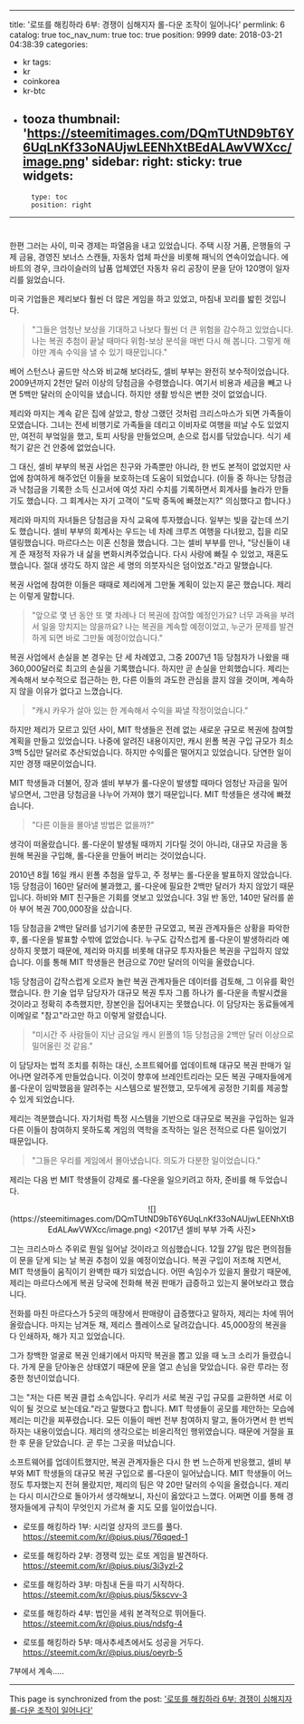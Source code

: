 
---
title: '로또를 해킹하라 6부:  경쟁이 심해지자 롤-다운 조작이 일어나다'
permlink: 6
catalog: true
toc_nav_num: true
toc: true
position: 9999
date: 2018-03-21 04:38:39
categories:
- kr
tags:
- kr
- coinkorea
- kr-btc
- tooza
thumbnail: 'https://steemitimages.com/DQmTUtND9bT6Y6UqLnKf33oNAUjwLEENhXtBEdALAwVWXcc/image.png'
sidebar:
    right:
        sticky: true
widgets:
    -
        type: toc
        position: right
---


#

한편 그러는 사이, 미국 경제는 파열음을 내고 있었습니다.  주택 시장 거품, 은행들의 구제 금융, 경영진 보너스 스캔들, 자동차 업체 파산을 비롯해 패닉의 연속이었습니다.  에바트의 경우, 크라이슬러의 납품 업체였던 자동차 유리 공장이 문을 닫아 120명이 일자리를 잃었습니다. 

미국 기업들은 제리보다 훨씬 더 많은 게임을 하고 있었고, 마침내 꼬리를 밟힌 것입니다. 

>"그들은 엄청난 보상을 기대하고 나보다 훨씬 더 큰 위험을 감수하고 있었습니다.  나는 복권 추첨이 끝날 때마다 위험-보상 분석을 매번 다시 해 봅니다.  그렇게 해야만  계속 수익을 낼 수 있기 때문입니다." 

베어 스턴스나 골드만 삭스와 비교해 보더라도, 셀비 부부는 완전히 보수적이었습니다.  2009년까지 2천만 달러 이상의 당첨금을 수령했습니다.  여기서 비용과 세금을 빼고 나면 5백만 달러의 순이익을 냈습니다.  하지만 생활 방식은 변한 것이 없었습니다. 

제리와 마지는 계속 같은 집에 살았고, 항상 그랬던 것처럼 크리스마스가 되면 가족들이 모였습니다.  그녀는 전세 비행기로 가족들을 데리고 이비자로 여행을 떠날 수도 있었지만, 여전히 부엌일을 했고, 토피 사탕을 만들었으며, 손으로 접시를 닦았습니다. 식기 세척기 같은 건 안중에 없었습니다.

그 대신, 셀비 부부의 복권 사업은 친구와 가족뿐만 아니라, 한 번도 본적이 없었지만 사업에 참여하게 해주었던 이들을 보호하는데 도움이 되었습니다. (이들 중 하나는 당첨금과 낙첨금을 기록한 소득 신고서에 여섯 자리 수치를 기록하면서 회계사를 놀라가 만들기도 했습니다.  그 회계사는 자기 고객이 "도박 중독에 빠졌는지?" 의심했다고 합니다.)

제리와 마지의 자녀들은 당첨금을 자식 교육에 투자했습니다.   일부는 빚을 갚는데 쓰기도 했습니다.  셀비 부부의 회계사는 우드는 네 차례 크루즈 여행을 다녀왔고, 집을 리모델링했습니다.  마르다스는 이혼 신청을 했습니다.  그는 셀비 부부를 만나, "당신들이 내게 준 재정적 자유가 내 삶을 변화시켜주었습니다.  다시 사랑에 빠질 수 있었고, 재혼도 했습니다.  절대 생각도 하지 않은 세 명의 의붓자식은 덤이었죠."라고 말했습니다. 

복권 사업에 참여한 이들은 때때로 제리에게 그만둘 계획이 있는지 묻곤 했습니다.  제리는 이렇게 말합니다. 

>"앞으로 몇 년 동안 또 몇 차례나 더 복권에 참여할 예정인가요? 너무 과욕을 부려서 일을 망치지는 않을까요?  나는 복권을 계속할 예정이었고, 누군가 문제를 발견하게 되면 바로 그만둘 예정이었습니다."

복권 사업에서 손실을 본 경우는 단 세 차례였고, 그중 2007년 1등 당첨자가 나왔을 때 360,000달러로 최고의 손실을 기록했습니다.  하지만 곧 손실을 만회했습니다.   제리는 계속해서 보수적으로 접근하는 한, 다른 이들의 과도한 관심을 끌지 않을 것이며, 계속하지 않을 이유가 없다고 느꼈습니다.  

>"캐시 카우가 살아 있는 한 계속해서 수익을 짜낼 작정이었습니다." 

하지만 제리가 모르고 있던 사이, MIT 학생들은 전례 없는 새로운 규모로 복권에 참여할 계획을 만들고 있었습니다.  나중에 알려진 내용이지만, 캐시 윈폴 복권 구입 규모가 최소 3백 5십만 달러로 추산되었습니다.  하지만 수익률은 떨어지고 있었습니다.  당연한 일이지만 경쟁 때문이었습니다.

MIT 학생들과 더불어, 장과 셀비 부부가 롤-다운이 발생할 때마다 엄청난 자금을 밀어 넣으면서, 그만큼 당첨금을 나누어 가져야 했기 때문입니다.  MIT 학생들은 생각에 빠졌습니다.  

>"다른 이들을  몰아낼 방법은 없을까?"

생각이 떠올랐습니다.  롤-다운이 발생될 때까지 기다릴 것이 아니라, 대규모 자금을 동원해 복권을 구입해, 롤-다운을 만들어 버리는 것이었습니다. 

2010년 8월 16일 캐시 윈폴 추첨을 앞두고, 주 정부는 롤-다운을 발표하지 않았습니다.  1등 당첨금이 160만 달러에 불과했고,  롤-다운에 필요한 2백만 달러가 차지 않았기 때문입니다.  하비와 MIT 친구들은 기회를 엿보고 있었습니다.  3일 반 동안, 140만 달러를 쏟아 부어 복권 700,000장을 샀습니다.

1등 당첨금을 2백만 달러를 넘기기에 충분한 규모였고, 복권 관계자들은 상황을 파악한 후, 롤-다운을 발표할 수밖에 없었습니다.   누구도 갑작스럽게 롤-다운이 발생하리라 예상하지 못했기 때문에, 제리와 마지를 비롯해 대규모 투자자들은 복권을 구입하지 않았습니다.  이를 통해 MIT 학생들은 현금으로 70만 달러의 이익을 올렸습니다.

1등 당첨금이 갑작스럽게 오르자 놀란 복권 관계자들은 데이터를 검토해, 그 이유를 확인했습니다.  한 기술 업무 담당자가 대규모 복권 투자 그룹 하나가 롤-다운을 촉발시켰을 것이라고 정확히 추측했지만, 장본인을 집어내지는 못했습니다.   이 담당자는 동료들에게 이메일로 "참고"라고만 하고  이렇게 알렸습니다.

>"미시간 주 사람들이 지난 금요일 캐시 윈폴의 1등 당첨금을 2백만 달러 이상으로 밀어올린 것 같음."

이 담당자는 법적 조치를 취하는 대신, 소프트웨어를 업데이트해 대규모 복권 판매가 일어나면 알려주게 만들었습니다.  이것이 향후에 브레인트리라는 모든 복권 구매자들에게 롤-다운이 임박했음을 알려주는 시스템으로 발전했고, 모두에게 공정한 기회를 제공할 수 있게 되었습니다.

제리는 격분했습니다.  자기처럼 특정 시스템을 기반으로 대규모로 복권을 구입하는 일과 다른 이들이 참여하지 못하도록  게임의 역학을 조작하는 일은 전적으로 다른 일이었기 때문입니다.

>"그들은 우리를 게임에서 몰아냈습니다. 의도가 다분한 일이었습니다."

제리는 다음 번 MIT 학생들이 강제로 롤-다운을 일으키려고 하자, 준비를 해 두었습니다. 

<center>
![](https://steemitimages.com/DQmTUtND9bT6Y6UqLnKf33oNAUjwLEENhXtBEdALAwVWXcc/image.png)
<2017년 셀비 부부 가족 사진>
</center>

그는 크리스마스 주위로 뭔일 일어날 것이라고 의심했습니다.  12월 27일 많은 편의점들이 문을 닫게 되는 날 복권 추첨이 있을 예정이었습니다.  복권 구입이 저조해 지면서,  MIT 학생들이 움직이기 완벽한 때가 되었습니다.  어떤 속임수가 있을지 몰랐기 때문에, 제리는 마르다스에게 복권 당국에 전화해 복권 판매가 급증하고 있는지 물어보라고 했습니다. 

전화를 마친 마르다스가 5곳의 매장에서 판매량이 급증했다고 말하자, 제리는 차에 뛰어 올랐습니다.  마지는 남겨둔 채, 제리스 플레이스로 달려갔습니다.  45,000장의 복권을 다 인쇄하자, 해가 지고 있었습니다. 

그가 창백한 얼굴로 복권 인쇄기에서 마지막 복권을 뽑고 있을 때 노크 소리가 들렸습니다.  가게 문을 닫아놓은 상태였기 때문에 문을 열고 손님을 맞았습니다.  유란 루라는 정중한 청년이었습니다. 

그는 "저는 다른 복권 클럽 소속입니다.  우리가 서로 복권 구입 규모를 교환하면 서로 이익이 될 것으로 보는데요."라고 말했다고 합니다.   MIT 학생들이 공모를 제안하는 모습에 제리는 미간을 찌푸렸습니다.  모든 이들이 매번 전부 참여하지 말고, 돌아가면서 한 번씩 하자는 내용이었습니다.  제리의 생각으로는 비윤리적인 행위였습니다.  때문에 거절을 표한 후 문을 닫았습니다.  곧 루는 그곳을 떠났습니다.

소프트웨어를 업데이트했지만, 복권 관계자들은 다시 한 번 느슨하게 반응했고, 셀비 부부와  MIT 학생들의 대규모 복권 구입으로 롤-다운이 일어났습니다.  MIT 학생들이 어느 정도 투자했는지 전혀 몰랐지만, 제리의 팀은 약 20만 달러의 수익을 올렸습니다.   제리는 다시 미시간으로 돌아가서 생각해보니, 자신이 옳았다고 느꼈다.  어쩌면 이를 통해 경쟁자들에게 규칙이 무엇인지 가르쳐 줄 지도 모를 일이었습니다.

* 로또를 해킹하라 1부: 시리얼 상자의 코드를 풀다.
https://steemit.com/kr/@pius.pius/76qqed-1

* 로또를 해킹하라 2부: 경쟁력 있는 로또 게임을 발견하다.
https://steemit.com/kr/@pius.pius/3i3yzl-2

* 로또를 해킹하라 3부: 마침내 돈을 따기 시작하다.
https://steemit.com/kr/@pius.pius/5kscvv-3

* 로또를 해킹하라 4부: 법인을 세워 본격적으로 뛰어들다.
https://steemit.com/kr/@pius.pius/ndsfg-4

* 로또를 해킹하라 5부: 매사추세츠에서도 성공을 거두다.
https://steemit.com/kr/@pius.pius/oeyrb-5

7부에서 계속.....

- - -

This page is synchronized from the post: ['로또를 해킹하라 6부:  경쟁이 심해지자 롤-다운 조작이 일어나다'](https://steemit.com/@pius.pius/6)
